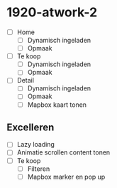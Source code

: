 # 1920-atwork-2

- [ ] Home
  - [ ] Dynamisch ingeladen
  - [ ] Opmaak

- [ ] Te koop
  - [ ] Dynamisch ingeladen
  - [ ] Opmaak

- [ ] Detail
  - [ ] Dynamisch ingeladen
  - [ ] Opmaak
  - [ ] Mapbox kaart tonen

## Excelleren

- [ ] Lazy loading
- [ ] Animatie scrollen content tonen
- [ ] Te koop
  - [ ] Filteren
  - [ ] Mapbox marker en pop up